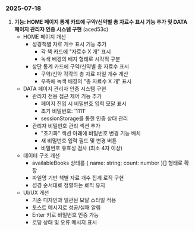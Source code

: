 ### 2025-07-18

1. **기능: HOME 페이지 통계 카드에 구약/신약별 총 자료수 표시 기능 추가 및 DATA 페이지 관리자 인증 시스템 구현** (aced53c)
    - HOME 페이지 개선
      - 성경책별 자료 개수 표시 기능 추가
        - 각 책 카드에 "자료수 X 개" 표시
        - 녹색 배경의 배지 형태로 시각적 구분
      - 상단 통계 카드에 구약/신약별 총 자료수 표시
        - 구약/신약 각각의 총 자료 파일 개수 계산
        - 우측에 녹색 배경의 "총 자료수 X 개" 표시
    - DATA 페이지 관리자 인증 시스템 구현
      - 관리자 전용 접근 제어 기능 추가
        - 페이지 진입 시 비밀번호 입력 모달 표시
        - 초기 비밀번호: '1111'
        - sessionStorage를 통한 인증 상태 관리
      - 관리자 비밀번호 관리 섹션 추가
        - "초기화" 섹션 아래에 비밀번호 변경 기능 배치
        - 새 비밀번호 입력 필드 및 변경 버튼
        - 비밀번호 유효성 검사 (최소 4자 이상)
    - 데이터 구조 개선
      - availableBooks 상태를 { name: string; count: number }[] 형태로 확장
      - 파일명 기반 책별 자료 개수 집계 로직 구현
      - 성경 순서대로 정렬하는 로직 유지
    - UI/UX 개선
      - 기존 디자인과 일관된 모달 스타일 적용
      - 토스트 메시지로 성공/실패 알림
      - Enter 키로 비밀번호 인증 가능
      - 로딩 상태 및 오류 메시지 표시

